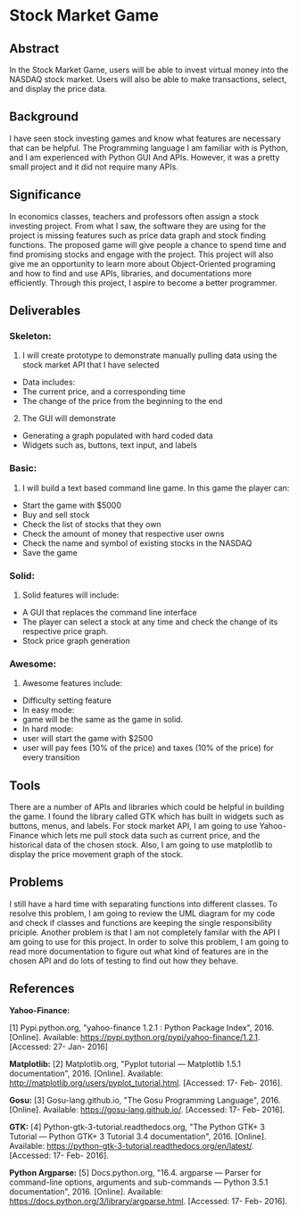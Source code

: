 # Stock Market Game

## Abstract

In the Stock Market Game, users will be able to invest virtual money into the NASDAQ stock market. Users will also be able to make transactions, select, and display the price data.

## Background

I have seen stock investing games and know what features are necessary that can be helpful. The Programming language I am familiar with is Python, and I am experienced with Python GUI And APIs. However, it was a pretty small project and it did not require many APIs. 

## Significance

In economics classes, teachers and professors often assign a stock investing project. From what I saw, the software they are using for the project is missing features such as price data graph and stock finding functions. The proposed game will give people a chance to spend time and find promising stocks and engage with the project. This project will also give me an opportunity to learn more about Object-Oriented programing and how to find and use APIs, libraries, and documentations more efficiently. Through this project, I aspire to become a better programmer.

## Deliverables

### Skeleton:
1. I will create prototype to demonstrate manually pulling data using the stock market API that I have selected
* Data includes:
* The current price, and a corresponding time
* The change of the price from the beginning to the end

2. The GUI will demonstrate
+ Generating a graph populated with hard coded data
+ Widgets such as, buttons, text input, and labels

### Basic:
1. I will build a text based command line game. In this game the player can:
+ Start the game with $5000
+ Buy and sell stock
+ Check the list of stocks that they own
+ Check the amount of money that respective user owns
+ Check the name and symbol of existing stocks in the NASDAQ
+ Save the game

### Solid:
1. Solid features will include:
* A GUI that replaces the command line interface
* The player can select a stock at any time and check the change of its respective price graph.
* Stock price graph generation

### Awesome:
1. Awesome features include:
* Difficulty setting feature
* In easy mode:
* game will be the same as the game in solid.
* In hard mode: 
* user will start the game with $2500
* user will pay fees (10% of the price) and taxes (10% of the price) for every transition	

## Tools

There are a number of APIs and libraries which could be helpful in building the game. I found the library called GTK which has built in widgets such as buttons, menus, and labels. For stock market API, I am going to use Yahoo-Finance which lets me pull stock data such as current price, and the historical data of the chosen stock. Also, I am going to use matplotlib to display the price movement graph of the stock. 

## Problems

I still have a hard time with separating functions into different classes. To resolve this problem, I am going to review the UML diagram for my code and check if classes and functions are keeping the single responsibility priciple. Another problem is that I am not completely familar with the API I am going to use for this project. In order to solve this problem, I am going to read more documentation to figure out what kind of features are in the chosen API and do lots of testing to find out how they behave.

## References

**Yahoo-Finance:**

[1] Pypi.python.org, "yahoo-finance 1.2.1 : Python Package Index", 2016. [Online]. Available: https://pypi.python.org/pypi/yahoo-finance/1.2.1. [Accessed: 27- Jan- 2016]

**Matplotlib:**
[2] Matplotlib.org, "Pyplot tutorial — Matplotlib 1.5.1 documentation", 2016. [Online]. Available: http://matplotlib.org/users/pyplot_tutorial.html. [Accessed: 17- Feb- 2016].

**Gosu:**
[3] Gosu-lang.github.io, "The Gosu Programming Language", 2016. [Online]. Available: https://gosu-lang.github.io/. [Accessed: 17- Feb- 2016].

**GTK:**
[4] Python-gtk-3-tutorial.readthedocs.org, "The Python GTK+ 3 Tutorial — Python GTK+ 3 Tutorial 3.4 documentation", 2016. [Online]. Available: https://python-gtk-3-tutorial.readthedocs.org/en/latest/. [Accessed: 17- Feb- 2016].

**Python Argparse:**
[5] Docs.python.org, "16.4. argparse — Parser for command-line options, arguments and sub-commands — Python 3.5.1 documentation", 2016. [Online]. Available: https://docs.python.org/3/library/argparse.html. [Accessed: 17- Feb- 2016].
